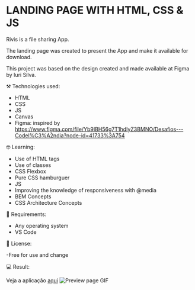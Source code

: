 
# LANDING PAGE WITH HTML, CSS & JS

Rivis is a file sharing App. 

The landing page was created to present the App and make it available for download.

This project was based on the design created and made available at Figma by Iuri Silva.

⚒️ Technologies used:

- HTML
- CSS
- JS
- Canvas
- Figma: inspired by https://www.figma.com/file/Yb9IBH56g7T1hdIyZ3BMNO/Desafios---Codel%C3%A2ndia?node-id=41733%3A754

🤓 Learning:

- Use of HTML tags
- Use of classes
- CSS Flexbox
- Pure CSS hamburguer
- JS 
- Improving the knowledge of responsiveness with @media
- BEM Concepts 
- CSS Architecture Concepts

📄 Requirements:

- Any operating system
- VS Code


📝 License:

-Free for use and change

💻 Result:

Veja a aplicação [aqui](https://landing-rivis.vercel.app/)
![Preview page GIF](./images/preview.gif)